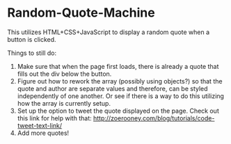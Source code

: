 # Random-Quote-Machine
This utilizes HTML+CSS+JavaScript to display a random quote when a button is clicked.

Things to still do:
  1. Make sure that when the page first loads, there is already a quote that fills out the div below the button.
  2. Figure out how to rework the array (possibly using objects?) so that the quote and author are separate values and therefore, can be styled independently of one another. Or see if there is a way to do this utilizing how the array is currently setup.
  3. Set up the option to tweet the quote displayed on the page. Check out this link for help with that: http://zoerooney.com/blog/tutorials/code-tweet-text-link/
  4. Add more quotes!

